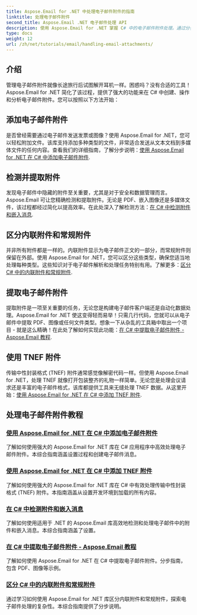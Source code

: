```yaml
---
title: Aspose.Email for .NET 中处理电子邮件附件的指南
linktitle: 处理电子邮件附件
second_title: Aspose.Email .NET 电子邮件处理 API
description: 使用 Aspose.Email for .NET 掌握 C# 中的电子邮件附件处理。通过分步指南了解如何添加、检测、提取和区分附件。
type: docs
weight: 12
url: /zh/net/tutorials/email/handling-email-attachments/
---
```

## 介绍

管理电子邮件附件就像长途旅行后试图解开耳机一样。困惑吗？没有合适的工具！Aspose.Email for .NET 简化了该过程，提供了强大的功能来在 C# 中创建、操作和分析电子邮件附件。您可以按照以下方法开始：  

## 添加电子邮件附件  

是否曾经需要通过电子邮件发送发票或图像？使用 Aspose.Email for .NET，您可以轻松附加文件。该库支持添加多种类型的文件，非常适合发送从文本文档到多媒体文件的任何内容。查看我们的详细指南，了解分步说明：[使用 Aspose.Email for .NET 在 C# 中添加电子邮件附件](./add-email-attachments-in-csharp/).  

## 检测并提取附件  

发现电子邮件中隐藏的附件至关重要，尤其是对于安全和数据管理而言。Aspose.Email 可让您精确检测和提取附件。无论是 PDF、嵌入图像还是多媒体文件，该过程都经过简化以提高效率。在此处深入了解检测方法：[在 C# 中检测附件和嵌入消息](./detecting-attachment-and-embedded-message-in-csharp/).  

## 区分内联附件和常规附件  

并非所有附件都是一样的。内联附件显示为电子邮件正文的一部分，而常规附件则保留在外部。使用 Aspose.Email for .NET，您可以区分这些类型，确保您适当地处理每种类型。这些知识对于电子邮件解析和处理任务特别有用。了解更多：[区分 C# 中的内联附件和常规附件](./distinguishing-inline-and-regular-attachments-in-csharp/).  

## 提取电子邮件附件  

提取附件是一项至关重要的任务，无论您是构建电子邮件客户端还是自动化数据处理。Aspose.Email for .NET 使这变得轻而易举！只需几行代码，您就可以从电子邮件中提取 PDF、图像或任何文件类型。想象一下从杂乱的工具箱中取出一个项目 - 就是这么精确！在此处了解如何实现此功能：[在 C# 中提取电子邮件附件 - Aspose.Email 教程](./extract-email-attachments-in-csharp/).  

## 使用 TNEF 附件  

传输中性封装格式 (TNEF) 附件通常感觉像解密代码一样。但使用 Aspose.Email for .NET，处理 TNEF 就像打开包装整齐的礼物一样简单。无论您是处理会议请求还是丰富的电子邮件格式，该库都提供工具来无缝处理 TNEF 数据。从这里开始：[使用 Aspose.Email for .NET 在 C# 中添加 TNEF 附件](./add-tnef-attachments-in-csharp/).  

## 处理电子邮件附件教程
### [使用 Aspose.Email for .NET 在 C# 中添加电子邮件附件](./add-email-attachments-in-csharp/)
了解如何使用强大的 Aspose.Email for .NET 库在 C# 应用程序中高效处理电子邮件附件。本综合指南涵盖设置过程和创建电子邮件消息。
### [使用 Aspose.Email for .NET 在 C# 中添加 TNEF 附件](./add-tnef-attachments-in-csharp/)
了解如何使用强大的 Aspose.Email for .NET 库在 C# 中有效处理传输中性封装格式 (TNEF) 附件。本指南涵盖从设置开发环境到加载的所有内容。
### [在 C# 中检测附件和嵌入消息](./detecting-attachment-and-embedded-message-in-csharp/)
了解如何使用适用于 .NET 的 Aspose.Email 库高效地检测和处理电子邮件中的附件和嵌入消息。本综合指南涵盖了设置。
### [在 C# 中提取电子邮件附件 - Aspose.Email 教程](./extract-email-attachments-in-csharp/)
了解如何使用 Aspose.Email for .NET 在 C# 中提取电子邮件附件。分步指南，包含 PDF、图像等示例。
### [区分 C# 中的内联附件和常规附件](./distinguishing-inline-and-regular-attachments-in-csharp/)
通过学习如何使用 Aspose.Email for .NET 库区分内联附件和常规附件，探索电子邮件处理的复杂性。本综合指南提供了分步说明。
